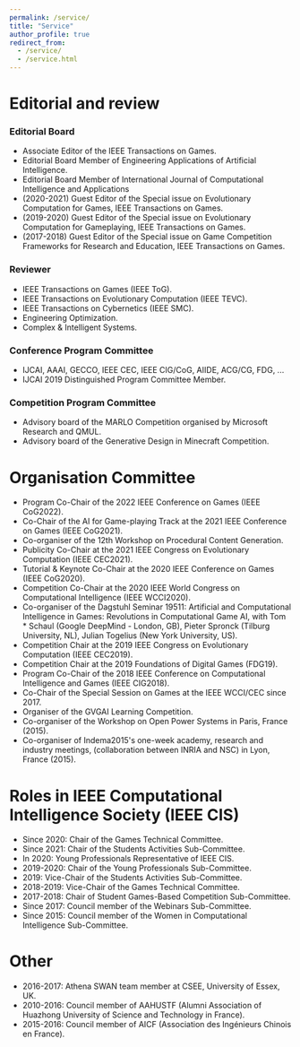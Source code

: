 ```yaml
---
permalink: /service/
title: "Service"
author_profile: true
redirect_from: 
  - /service/
  - /service.html
---
```


Editorial and review
=====

### Editorial Board

* Associate Editor of the IEEE Transactions on Games.
* Editorial Board Member of Engineering Applications of Artificial Intelligence.
* Editorial Board Member of International Journal of Computational Intelligence and Applications
* (2020-2021) Guest Editor of the Special issue on Evolutionary Computation for Games, IEEE Transactions on Games.
* (2019-2020) Guest Editor of the Special issue on Evolutionary Computation for Gameplaying, IEEE Transactions on Games.
* (2017-2018) Guest Editor of the Special issue on Game Competition Frameworks for Research and Education, IEEE Transactions on Games.

### Reviewer

* IEEE Transactions on Games (IEEE ToG).
* IEEE Transactions on Evolutionary Computation (IEEE TEVC).
* IEEE Transactions on Cybernetics (IEEE SMC).
* Engineering Optimization.
* Complex & Intelligent Systems.

### Conference Program Committee

* IJCAI, AAAI, GECCO, IEEE CEC, IEEE CIG/CoG, AIIDE, ACG/CG, FDG, ...
* IJCAI 2019 Distinguished Program Committee Member.

### Competition Program Committee

* Advisory board of the MARLO Competition organised by Microsoft Research and QMUL.
* Advisory board of the Generative Design in Minecraft Competition.

Organisation Committee
=====

* Program Co-Chair of the 2022 IEEE Conference on Games (IEEE CoG2022).
* Co-Chair of the AI for Game-playing Track at the 2021 IEEE Conference on Games (IEEE CoG2021).
* Co-organiser of the 12th Workshop on Procedural Content Generation.
* Publicity Co-Chair at the 2021 IEEE Congress on Evolutionary Computation (IEEE CEC2021).
* Tutorial & Keynote Co-Chair at the 2020 IEEE Conference on Games (IEEE CoG2020).
* Competition Co-Chair at the 2020 IEEE World Congress on Computational Intelligence (IEEE WCCI2020).
* Co-organiser of the Dagstuhl Seminar 19511: Artificial and Computational Intelligence in Games: Revolutions in Computational Game AI, with Tom * Schaul (Google DeepMind - London, GB), Pieter Spronck (Tilburg University, NL), Julian Togelius (New York University, US).
* Competition Chair at the 2019 IEEE Congress on Evolutionary Computation (IEEE CEC2019).
* Competition Chair at the 2019 Foundations of Digital Games (FDG19).
* Program Co-Chair of the 2018 IEEE Conference on Computational Intelligence and Games (IEEE CIG2018).
* Co-Chair of the Special Session on Games at the IEEE WCCI/CEC since 2017.
* Organiser of the GVGAI Learning Competition.
* Co-organiser of the Workshop on Open Power Systems in Paris, France (2015).
* Co-organiser of Indema2015's one-week academy, research and industry meetings, (collaboration between INRIA and NSC) in Lyon, France (2015).

Roles in IEEE Computational Intelligence Society (IEEE CIS)
=====

* Since 2020: Chair of the Games Technical Committee.
* Since 2021: Chair of the Students Activities Sub-Committee.
* In 2020: Young Professionals Representative of IEEE CIS.
* 2019-2020: Chair of the Young Professionals Sub-Committee.
* 2019: Vice-Chair of the Students Activities Sub-Committee.
* 2018-2019: Vice-Chair of the Games Technical Committee.
* 2017-2018: Chair of Student Games-Based Competition Sub-Committee.
* Since 2017: Council member of the Webinars Sub-Committee.
* Since 2015: Council member of the Women in Computational Intelligence Sub-Committee.

Other
=====

* 2016-2017: Athena SWAN team member at CSEE, University of Essex, UK.
* 2010-2016: Council member of AAHUSTF (Alumni Association of Huazhong University of Science and Technology in France).
* 2015-2016: Council member of AICF (Association des Ingénieurs Chinois en France).